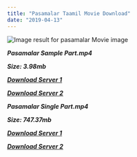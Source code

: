 ```yaml
---
title: "Pasamalar Taamil Movie Download"
date: "2019-04-13"
---
```


![Image result for pasamalar Movie image](https://upload.wikimedia.org/wikipedia/en/2/22/Pasamalar.jpg)

**_Pasamalar Sample Part.mp4_**

**_Size: 3.98mb_**

**_[Download Server 1](http://b5.wetransfer.vip/files/{fb880f6db0ad663db529f57694c28cccd461c3d4fc624305e324329e3cbfaaa8}20Actor{fb880f6db0ad663db529f57694c28cccd461c3d4fc624305e324329e3cbfaaa8}20Hits{fb880f6db0ad663db529f57694c28cccd461c3d4fc624305e324329e3cbfaaa8}20Collection/Sivaji{fb880f6db0ad663db529f57694c28cccd461c3d4fc624305e324329e3cbfaaa8}20Movies{fb880f6db0ad663db529f57694c28cccd461c3d4fc624305e324329e3cbfaaa8}20Collections/Pasamalar{fb880f6db0ad663db529f57694c28cccd461c3d4fc624305e324329e3cbfaaa8}20(1961)/Pasamalar{fb880f6db0ad663db529f57694c28cccd461c3d4fc624305e324329e3cbfaaa8}20{fb880f6db0ad663db529f57694c28cccd461c3d4fc624305e324329e3cbfaaa8}20Sample{fb880f6db0ad663db529f57694c28cccd461c3d4fc624305e324329e3cbfaaa8}20HD.mp4)_**

**_[Download Server 2](http://b5.wetransfer.vip/files/{fb880f6db0ad663db529f57694c28cccd461c3d4fc624305e324329e3cbfaaa8}20Actor{fb880f6db0ad663db529f57694c28cccd461c3d4fc624305e324329e3cbfaaa8}20Hits{fb880f6db0ad663db529f57694c28cccd461c3d4fc624305e324329e3cbfaaa8}20Collection/Sivaji{fb880f6db0ad663db529f57694c28cccd461c3d4fc624305e324329e3cbfaaa8}20Movies{fb880f6db0ad663db529f57694c28cccd461c3d4fc624305e324329e3cbfaaa8}20Collections/Pasamalar{fb880f6db0ad663db529f57694c28cccd461c3d4fc624305e324329e3cbfaaa8}20(1961)/Pasamalar{fb880f6db0ad663db529f57694c28cccd461c3d4fc624305e324329e3cbfaaa8}20{fb880f6db0ad663db529f57694c28cccd461c3d4fc624305e324329e3cbfaaa8}20Sample{fb880f6db0ad663db529f57694c28cccd461c3d4fc624305e324329e3cbfaaa8}20HD.mp4)_**

**_Pasamalar Single Part.mp4_**

**_Size: 747.37mb_**

**_[Download Server 1](http://b5.wetransfer.vip/files/{fb880f6db0ad663db529f57694c28cccd461c3d4fc624305e324329e3cbfaaa8}20Actor{fb880f6db0ad663db529f57694c28cccd461c3d4fc624305e324329e3cbfaaa8}20Hits{fb880f6db0ad663db529f57694c28cccd461c3d4fc624305e324329e3cbfaaa8}20Collection/Sivaji{fb880f6db0ad663db529f57694c28cccd461c3d4fc624305e324329e3cbfaaa8}20Movies{fb880f6db0ad663db529f57694c28cccd461c3d4fc624305e324329e3cbfaaa8}20Collections/Pasamalar{fb880f6db0ad663db529f57694c28cccd461c3d4fc624305e324329e3cbfaaa8}20(1961)/Pasamalar{fb880f6db0ad663db529f57694c28cccd461c3d4fc624305e324329e3cbfaaa8}20{fb880f6db0ad663db529f57694c28cccd461c3d4fc624305e324329e3cbfaaa8}20Single{fb880f6db0ad663db529f57694c28cccd461c3d4fc624305e324329e3cbfaaa8}20Part{fb880f6db0ad663db529f57694c28cccd461c3d4fc624305e324329e3cbfaaa8}20HD.mp4)_**

**_[Download Server 2](http://b5.wetransfer.vip/files/{fb880f6db0ad663db529f57694c28cccd461c3d4fc624305e324329e3cbfaaa8}20Actor{fb880f6db0ad663db529f57694c28cccd461c3d4fc624305e324329e3cbfaaa8}20Hits{fb880f6db0ad663db529f57694c28cccd461c3d4fc624305e324329e3cbfaaa8}20Collection/Sivaji{fb880f6db0ad663db529f57694c28cccd461c3d4fc624305e324329e3cbfaaa8}20Movies{fb880f6db0ad663db529f57694c28cccd461c3d4fc624305e324329e3cbfaaa8}20Collections/Pasamalar{fb880f6db0ad663db529f57694c28cccd461c3d4fc624305e324329e3cbfaaa8}20(1961)/Pasamalar{fb880f6db0ad663db529f57694c28cccd461c3d4fc624305e324329e3cbfaaa8}20{fb880f6db0ad663db529f57694c28cccd461c3d4fc624305e324329e3cbfaaa8}20Single{fb880f6db0ad663db529f57694c28cccd461c3d4fc624305e324329e3cbfaaa8}20Part{fb880f6db0ad663db529f57694c28cccd461c3d4fc624305e324329e3cbfaaa8}20HD.mp4)_**
